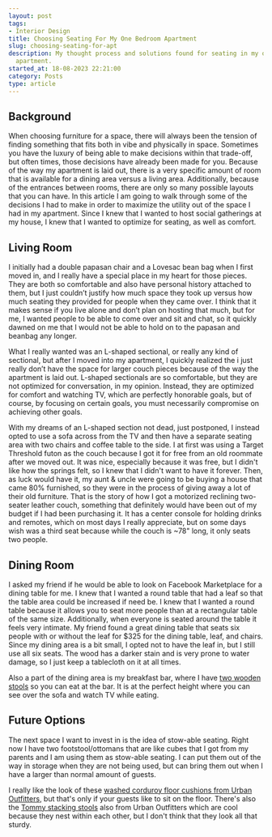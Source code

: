 ```yaml
---
layout: post
tags:
- Interior Design
title: Choosing Seating For My One Bedroom Apartment
slug: choosing-seating-for-apt
description: My thought process and solutions found for seating in my one-bedroom
  apartment.
started_at: 18-08-2023 22:21:00
category: Posts
type: article
---
```


## Background

When choosing furniture for a space, there will always been the tension of finding something that fits both in vibe and physically in space. Sometimes you have the luxury of being able to make decisions within that trade-off, but often times, those decisions have already been made for you. Because of the way my apartment is laid out, there is a very specific amount of room that is available for a dining area versus a living area. Additionally, because of the entrances between rooms, there are only so many possible layouts that you can have. In this article I am going to walk through some of the decisions I had to make in order to maximize the utility out of the space I had in my apartment. Since I knew that I wanted to host social gatherings at my house, I knew that I wanted to optimize for seating, as well as comfort.

## Living Room

I initially had a double papasan chair and a Lovesac bean bag when I first moved in, and I really have a special place in my heart for those pieces. They are both so comfortable and also have personal history attached to them, but I just couldn’t justify how much space they took up versus how much seating they provided for people when they came over. I think that it makes sense if you live alone and don’t plan on hosting that much, but for me, I wanted people to be able to come over and sit and chat, so it quickly dawned on me that I would not be able to hold on to the papasan and beanbag any longer.

What I really wanted was an L-shaped sectional, or really any kind of sectional, but after I moved into my apartment, I quickly realized the i just really don’t have the space for larger couch pieces because of the way the apartment is laid out. L-shaped sectionals are so comfortable, but they are not optimized for conversation, in my opinion. Instead, they are optimized for comfort and watching TV, which are perfectly honorable goals, but of course, by focusing on certain goals, you must necessarily compromise on achieving other goals.

With my dreams of an L-shaped section not dead, just postponed, I instead opted to use a sofa across from the TV and then have a separate seating area with two chairs and coffee table to the side. I at first was using a Target Threshold futon as the couch because I got it for free from an old roommate after we moved out. It was nice, especially because it was free, but I didn't like how the springs felt, so I knew that I didn't want to have it forever. Then, as luck would have it, my aunt & uncle were going to be buying a house that came 80% furnished, so they were in the process of giving away a lot of their old furniture. That is the story of how I got a motorized reclining two-seater leather couch, something that definitely would have been out of my budget if I had been purchasing it. It has a center console for holding drinks and remotes, which on most days I really appreciate, but on some days wish was a third seat because while the couch is ~78" long, it only seats two people.

## Dining Room

I asked my friend if he would be able to look on Facebook Marketplace for a dining table for me. I knew that I wanted a round table that had a leaf so that the table area could be increased if need be. I knew that I wanted a round table because it allows you to seat more people than at a rectangular table of the same size. Additionally, when everyone is seated around the table it feels very intimate. My friend found a great dining table that seats six people with or without the leaf for $325 for the dining table, leaf, and chairs. Since my dining area is a bit small, I opted not to have the leaf in, but I still use all six seats. The wood has a darker stain and is very prone to water damage, so I just keep a tablecloth on it at all times. 

Also a part of the dining area is my breakfast bar, where I  have [two wooden stools](https://www.amazon.com/dp/B07L6KM74G) so you can eat at the bar. It is at the perfect height where you can see over the sofa and watch TV while eating.

## Future Options

The next space I want to invest in is the idea of stow-able seating. Right now I have two footstool/ottomans that are like cubes that I got from my parents and I am using them as stow-able seating. I can put them out of the way in storage when they are not being used, but can bring them out when I have a larger than normal amount of guests. 

I really like the look of these [washed corduroy floor cushions from Urban Outfitters](https://www.urbanoutfitters.com/shop/washed-corduroy-floor-pillow), but that's only if your guests like to sit on the floor. There's also the [Tommy stacking stools](https://www.urbanoutfitters.com/shop/tommy-stacking-stool-set-of-4) also from Urban Outfitters which are cool because they nest within each other, but I don't think that they look all that sturdy.